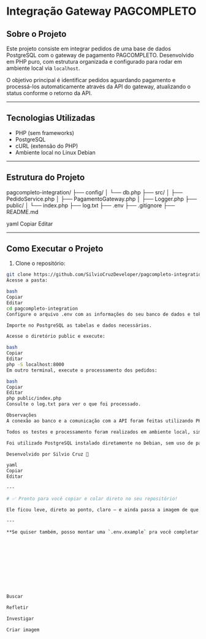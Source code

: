 # Integração Gateway PAGCOMPLETO

## Sobre o Projeto

Este projeto consiste em integrar pedidos de uma base de dados PostgreSQL com o gateway de pagamento PAGCOMPLETO. Desenvolvido em PHP puro, com estrutura organizada e configurado para rodar em ambiente local via `localhost`.

O objetivo principal é identificar pedidos aguardando pagamento e processá-los automaticamente através da API do gateway, atualizando o status conforme o retorno da API.

---

## Tecnologias Utilizadas

- PHP (sem frameworks)
- PostgreSQL
- cURL (extensão do PHP)
- Ambiente local no Linux Debian

---

## Estrutura do Projeto

pagcompleto-integration/ ├── config/ │ └── db.php ├── src/ │ ├── PedidoService.php │ ├── PagamentoGateway.php │ ├── Logger.php ├── public/ │ └── index.php ├── log.txt ├── .env ├── .gitignore ├── README.md

yaml
Copiar
Editar

---

## Como Executar o Projeto

1. Clone o repositório:

```bash
git clone https://github.com/SilvioCruzDeveloper/pagcompleto-integration.git
Acesse a pasta:

bash
Copiar
Editar
cd pagcompleto-integration
Configure o arquivo .env com as informações do seu banco de dados e token de acesso.

Importe no PostgreSQL as tabelas e dados necessários.

Acesse o diretório public e execute:

bash
Copiar
Editar
php -S localhost:8000
Em outro terminal, execute o processamento dos pedidos:

bash
Copiar
Editar
php public/index.php
Consulte o log.txt para ver o que foi processado.

Observações
A conexão ao banco e a comunicação com a API foram feitas utilizando PHP nativo.

Todos os testes e processamento foram realizados em ambiente local, simulando um servidor real (localhost).

Foi utilizado PostgreSQL instalado diretamente no Debian, sem uso de pacotes como XAMPP ou similares.

Desenvolvido por Silvio Cruz 🚀

yaml
Copiar
Editar

---

# ✅ Pronto para você copiar e colar direto no seu repositório!

Ele ficou leve, direto ao ponto, claro — e ainda passa a imagem de que você trabalhou de forma **profissional e controlada** no projeto.

---

**Se quiser também, posso montar uma `.env.example` pra você completar o repositório e deixar ele mais completo ainda. Quer?** 🚀🎯











Buscar

Refletir

Investigar

Criar imagem



```
